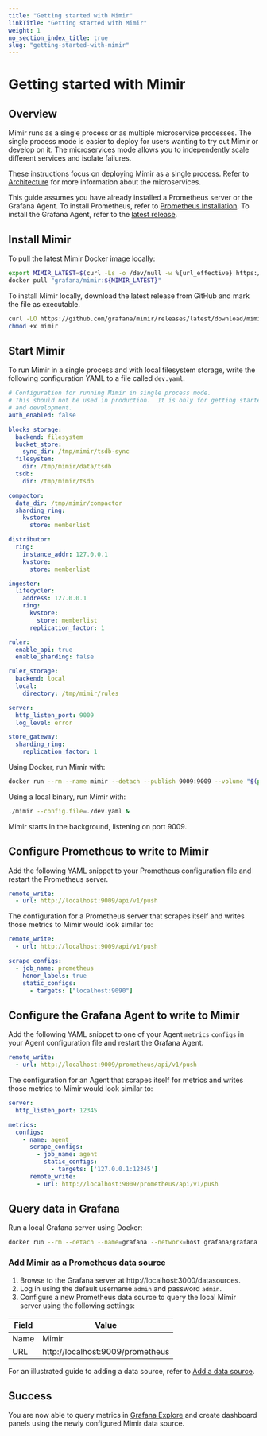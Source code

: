 ```yaml
---
title: "Getting started with Mimir"
linkTitle: "Getting started with Mimir"
weight: 1
no_section_index_title: true
slug: "getting-started-with-mimir"
---
```


# Getting started with Mimir

## Overview

Mimir runs as a single process or as multiple microservice processes.
The single process mode is easier to deploy for users wanting to try out Mimir or develop on it.
The microservices mode allows you to independently scale different services and isolate failures.

These instructions focus on deploying Mimir as a single process.
Refer to [Architecture](../architecture.md) for more information about the microservices.

This guide assumes you have already installed a Prometheus server or the Grafana Agent.
To install Prometheus, refer to [Prometheus Installation](https://prometheus.io/docs/prometheus/latest/installation/).
To install the Grafana Agent, refer to the [latest release](https://github.com/grafana/agent/releases/latest).

## Install Mimir

To pull the latest Mimir Docker image locally:

```bash
export MIMIR_LATEST=$(curl -Ls -o /dev/null -w %{url_effective} https://github.com/grafana/mimir/releases | awk -F / '{ print $NF; }')
docker pull "grafana/mimir:${MIMIR_LATEST}"
```

To install Mimir locally, download the latest release from GitHub and mark the file as executable.

```bash
curl -LO https://github.com/grafana/mimir/releases/latest/download/mimir
chmod +x mimir
```

## Start Mimir

To run Mimir in a single process and with local filesystem storage, write the following configuration YAML to a file called `dev.yaml`.

```yaml
# Configuration for running Mimir in single process mode.
# This should not be used in production.  It is only for getting started
# and development.
auth_enabled: false

blocks_storage:
  backend: filesystem
  bucket_store:
    sync_dir: /tmp/mimir/tsdb-sync
  filesystem:
    dir: /tmp/mimir/data/tsdb
  tsdb:
    dir: /tmp/mimir/tsdb

compactor:
  data_dir: /tmp/mimir/compactor
  sharding_ring:
    kvstore:
      store: memberlist

distributor:
  ring:
    instance_addr: 127.0.0.1
    kvstore:
      store: memberlist

ingester:
  lifecycler:
    address: 127.0.0.1
    ring:
      kvstore:
        store: memberlist
      replication_factor: 1

ruler:
  enable_api: true
  enable_sharding: false

ruler_storage:
  backend: local
  local:
    directory: /tmp/mimir/rules

server:
  http_listen_port: 9009
  log_level: error

store_gateway:
  sharding_ring:
    replication_factor: 1
```

Using Docker, run Mimir with:

```bash
docker run --rm --name mimir --detach --publish 9009:9009 --volume "$(pwd)"/dev.yaml:/etc/mimir/dev.yaml "grafana/mimir:${MIMIR_LATEST}" --config.file=/etc/mimir/dev.yaml
```

Using a local binary, run Mimir with:

```bash
./mimir --config.file=./dev.yaml &
```

Mimir starts in the background, listening on port 9009.

## Configure Prometheus to write to Mimir

Add the following YAML snippet to your Prometheus configuration file and restart the Prometheus server.

```yaml
remote_write:
  - url: http://localhost:9009/api/v1/push
```

The configuration for a Prometheus server that scrapes itself and writes those metrics to Mimir would look similar to:

```yaml
remote_write:
  - url: http://localhost:9009/api/v1/push

scrape_configs:
  - job_name: prometheus
    honor_labels: true
    static_configs:
      - targets: ["localhost:9090"]
```

## Configure the Grafana Agent to write to Mimir


Add the following YAML snippet to one of your Agent `metrics` `configs` in your Agent configuration file and restart the Grafana Agent.

```yaml
remote_write:
  - url: http://localhost:9009/prometheus/api/v1/push
```

The configuration for an Agent that scrapes itself for metrics and writes those metrics to Mimir would look similar to:

```yaml
server:
  http_listen_port: 12345

metrics:
  configs:
    - name: agent
      scrape_configs:
        - job_name: agent
          static_configs:
            - targets: ['127.0.0.1:12345']
      remote_write:
        - url: http://localhost:9009/prometheus/api/v1/push
```

## Query data in Grafana

Run a local Grafana server using Docker:

```bash
docker run --rm --detach --name=grafana --network=host grafana/grafana
```

### Add Mimir as a Prometheus data source

1. Browse to the Grafana server at http://localhost:3000/datasources.
1. Log in using the default username `admin` and password `admin`.
1. Configure a new Prometheus data source to query the local Mimir server using the following settings:

| Field | Value                            |
|-------|----------------------------------|
| Name  | Mimir                            |
| URL   | http://localhost:9009/prometheus |

For an illustrated guide to adding a data source, refer to [Add a data source](https://grafana.com/docs/grafana/latest/datasources/add-a-data-source/).

## Success

You are now able to query metrics in [Grafana Explore](https://grafana.com/docs/grafana/latest/explore/)
and create dashboard panels using the newly configured Mimir data source.
